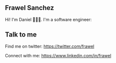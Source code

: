 ## Frawel Sanchez

Hi! I'm Daniel 🙋🏽‍♂️. I'm a software engineer:


## Talk to me
Find me on twitter: https://twitter.com/frawel

Connect with me: https://www.linkedin.com/in/frawel
